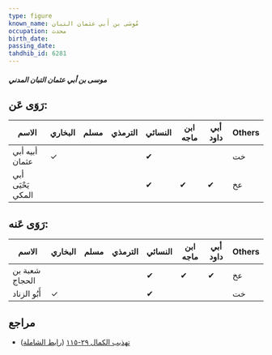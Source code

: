 ```yaml
---
type: figure
known_name: مُوسَى بن أَبي عثمان التبان
occupation: محدث
birth_date:
passing_date:
tahdhib_id: 6281
---
```

##### موسى بن أبي عثمان التبان المدني

## رَوَى عَن:
| الاسم             | البخاري | مسلم | الترمذي | النسائي | ابن ماجه | أبي داود | Others |
| ----------------- | ------- | ---- | ------- | ------- | -------- | -------- | ------ |
| أبيه أبي عثمان    | ✓       |      |         | ✔       |          |          | خت     |
| أبي يَحْيَى المكي |         |      |         | ✔       | ✔        | ✔        | عخ     |
## رَوَى عَنه:
| الاسم          | البخاري | مسلم | الترمذي | النسائي | ابن ماجه | أبي داود | Others |
| -------------- | ------- | ---- | ------- | ------- | -------- | -------- | ------ |
| شعبة بن الحجاج |         |      |         | ✔       | ✔        | ✔        | عخ     |
| أَبُو الزناد   | ✓       |      |         | ✔       |          |          | خت     |
## مراجع
- [تهذيب الكمال ٢٩-١١٥](obsidian://open?vault=Tahdhib-al-Kamal&file=Figures/٦٢٨١-موسى%20بن%20أبي%20عثمان%20التبان%20المدني) ([رابط الشاملة](https://shamela.ws/book/3722/15686))